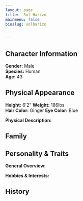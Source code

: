 ```yaml
---
layout: page
title:  Sol Harizo
mainmenu: false
bioslug: solharizo


---
```


## Character Information

**Gender:** Male  
**Species:** Human  
**Age:** 43

## Physical Appearance

**Height:** 6'2"
**Weight:** 186lbs  
**Hair Color:** Ginger
**Eye Color:** Blue

**Physical Description:**  

## Family

## Personality & Traits

**General Overview:**  

**Hobbies & Interests:**  

## History
